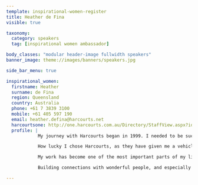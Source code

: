 ```yaml
---
template: inspirational-women-register
title: Heather de Fina
visible: true

taxonomy:
  category: speakers
  tag: [inspirational women ambassador]

body_classes: "modular header-image fullwidth speakers"
banner_image: theme://images/banners/speakers.jpg

side_bar_menu: true

inspirational_women:
  firstname: Heather
  surname: de Fina
  region: Queensland
  country: Australia
  phone: +61 7 3839 3100
  mobile: +61 405 597 190
  email: heather.defina@harcourts.net
  harcourtsone: http://one.harcourts.com.au/Directory/StaffView.aspx?id=14467
  profile: |
            My journey with Harcourts began in 1999. I needed to be successful, and I needed to get there fast, as I had four children to support, alone. With the many challenges I faced throughout my sales career, there was always someone in Harcourts to offer support.

            How lucky I chose Harcourts, as they have given me a vehicle to further my learning, and an extension to my family.

            My work has become one of the most important parts of my life. My children have been impacted in a very positive way, through my experiences with this company.

            Building connections with wonderful people, and especially seeing other women push through their challenges and find success and happiness, has been the most rewarding experience of my career.

---
```

